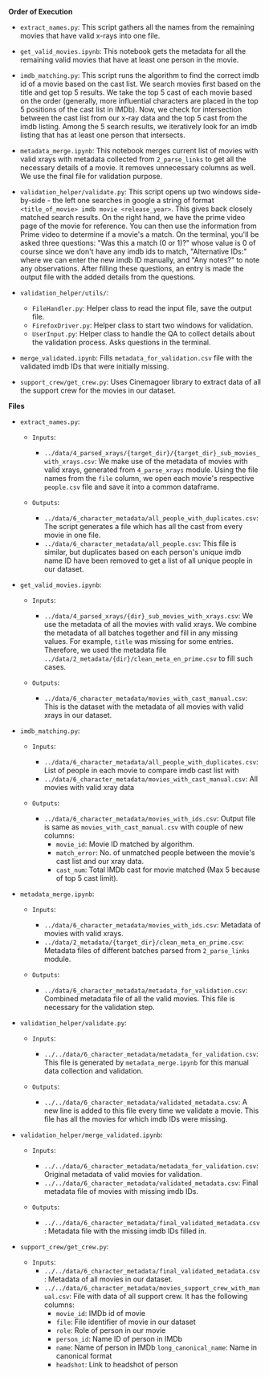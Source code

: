**Order of Execution**
- `extract_names.py`: This script gathers all the names from the remaining movies that have valid x-rays into one file.

- `get_valid_movies.ipynb`: This notebook gets the metadata for all the remaining valid movies that have at least one person in the movie.

- `imdb_matching.py`: This script runs the algorithm to find the correct imdb id of a movie based on the cast list. We search movies first based on the title and get top 5 results. We take the top 5 cast of each movie based on the order (generally, more influential characters are placed in the top 5 positions of the cast list in IMDb). Now, we check for intersection between the cast list from our x-ray data and the top 5 cast from the imdb listing. Among the 5 search results, we iteratively look for an imdb listing that has at least one person that intersects.

- `metadata_merge.ipynb`: This notebook merges current list of movies with valid xrays with metadata collected from `2_parse_links` to get all the necessary details of a movie. It removes unnecessary columns as well. We use the final file for validation purpose.

- `validation_helper/validate.py`: This script opens up two windows side-by-side - the left one searches in google a string of format `<title_of_movie> imdb movie <release_year>`. This gives back closely matched search results. On the right hand, we have the prime video page of the movie for reference. You can then use the information from Prime video to determine if a movie's a match. On the terminal, you'll be asked three questions: "Was this a match (0 or 1)?" whose value is 0 of course since we don't have any imdb ids to match, "Alternative IDs:" where we can enter the new imdb ID manually, and "Any notes?" to note any observations. After filling these questions, an entry is made the output file with the added details from the questions.

- `validation_helper/utils/`:
    - `FileHandler.py`: Helper class to read the input file, save the output file.
    - `FirefoxDriver.py`: Helper class to start two windows for validation.
    - `UserInput.py`: Helper class to handle the QA to collect details about the validation process. Asks questions in the terminal.

- `merge_validated.ipynb`: Fills `metadata_for_validation.csv` file with the validated imdb IDs that were initially missing.

- `support_crew/get_crew.py`: Uses Cinemagoer library to extract data of all the support crew for the movies in our dataset.

**Files**
- `extract_names.py`:
    - `Inputs`:
        - `../data/4_parsed_xrays/{target_dir}/{target_dir}_sub_movies_with_xrays.csv`: We make use of the metadata of movies with valid xrays, generated from `4_parse_xrays` module. Using the file names from the `file` column, we open each movie's respective `people.csv` file and save it into a common dataframe.

    - `Outputs`:
        - `../data/6_character_metadata/all_people_with_duplicates.csv`: The script generates a file which has all the cast from every movie in one file.
        - `../data/6_character_metadata/all_people.csv`: This file is similar, but duplicates based on each person's unique imdb name ID have been removed to get a list of all unique people in our dataset.

- `get_valid_movies.ipynb`:
    - `Inputs`:
        - `../data/4_parsed_xrays/{dir}_sub_movies_with_xrays.csv`: We use the metadata of all the movies with valid xrays. We combine the metadata of all batches together and fill in any missing values. For example, `title` was missing for some entries. Therefore, we used the metadata file `../data/2_metadata/{dir}/clean_meta_en_prime.csv` to fill such cases.

    - `Outputs`:
        - `../data/6_character_metadata/movies_with_cast_manual.csv`: This is the dataset with the metadata of all movies with valid xrays in our dataset.

- `imdb_matching.py`:
    - `Inputs`:
        - `../data/6_character_metadata/all_people_with_duplicates.csv`: List of people in each movie to compare imdb cast list with
        - `../data/6_character_metadata/movies_with_cast_manual.csv`: All movies with valid xray data
    
    - `Outputs`:
        - `../data/6_character_metadata/movies_with_ids.csv`: Output file is same as `movies_with_cast_manual.csv` with couple of new columns:
            - `movie_id`: Movie ID matched by algorithm.
            - `match_error`: No. of unmatched people between the movie's cast list and our xray data. 
            - `cast_num`: Total IMDb cast for movie matched (Max 5 because of top 5 cast limit).

- `metadata_merge.ipynb`:
    - `Inputs`:
        - `../data/6_character_metadata/movies_with_ids.csv`: Metadata of movies with valid xrays.
        - `../data/2_metadata/{target_dir}/clean_meta_en_prime.csv`: Metadata files of different batches parsed from `2_parse_links` module.
    
    - `Outputs`:
        - `../data/6_character_metadata/metadata_for_validation.csv`: Combined metadata file of all the valid movies. This file is necessary for the validation step.

- `validation_helper/validate.py`:
    - `Inputs`:
        - `../../data/6_character_metadata/metadata_for_validation.csv`: This file is generated by `metadata_merge.ipynb` for this manual data collection and validation.
    
    - `Outputs`:
        - `../../data/6_character_metadata/validated_metadata.csv`: A new line is added to this file every time we validate a movie. This file has all the movies for which imdb IDs were missing.

- `validation_helper/merge_validated.ipynb`:
    - `Inputs`:
        - `../../data/6_character_metadata/metadata_for_validation.csv`: Original metadata of valid movies for validation.
        - `../../data/6_character_metadata/validated_metadata.csv`: Final metadata file of movies with missing imdb IDs.
    
    - `Outputs`:
        - `../../data/6_character_metadata/final_validated_metadata.csv`: Metadata file with the missing imdb IDs filled in.

- `support_crew/get_crew.py`:
    - `Inputs`:
        - `../../data/6_character_metadata/final_validated_metadata.csv`: Metadata of all movies in our dataset.
        - `../../data/6_character_metadata/movies_support_crew_with_manual.csv`: File with data of all support crew. It has the following columns:
            - `movie_id`: IMDb id of movie
            - `file`: File identifier of movie in our dataset
            - `role`: Role of person in our movie
            - `person_id`: Name ID of person in IMDb
            - `name`: Name of person in IMDb
            `long_canonical_name`: Name in canonical format
            - `headshot`: Link to headshot of person